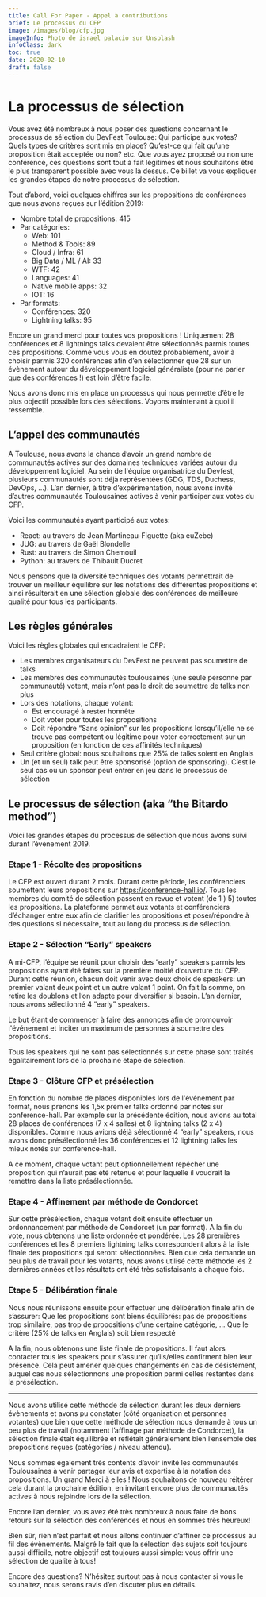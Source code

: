 ```yaml
---
title: Call For Paper - Appel à contributions
brief: Le processus du CFP
image: /images/blog/cfp.jpg
imageInfo: Photo de israel palacio sur Unsplash
infoClass: dark
toc: true
date: 2020-02-10
draft: false
---
```


# La processus de sélection

Vous avez été nombreux à nous poser des questions concernant le processus de sélection du DevFest Toulouse: Qui participe aux votes? Quels types de critères sont mis en place? Qu’est-ce qui fait qu’une proposition était acceptée ou non? etc.
Que vous ayez proposé ou non une conférence, ces questions sont tout à fait légitimes et nous souhaitons être le plus transparent possible avec vous là dessus.
Ce billet va vous expliquer les grandes étapes de notre processus de sélection.

Tout d’abord, voici quelques chiffres sur les propositions de conférences que nous avons reçues sur l’édition 2019:
* Nombre total de propositions: 415
* Par catégories:
  * Web: 101
  * Method & Tools: 89
  * Cloud / Infra: 61
  * Big Data / ML / AI: 33
  * WTF: 42
  * Languages: 41
  * Native mobile apps: 32
  * IOT: 16
* Par formats:
  * Conférences: 320
  * Lightning talks: 95

Encore un grand merci pour toutes vos propositions ! Uniquement 28 conférences et 8 lightnings talks devaient être sélectionnés parmis toutes ces propositions.
Comme vous vous en doutez probablement, avoir à choisir parmis 320 conférences afin d’en sélectionner que 28 sur un évènement autour du développement logiciel généraliste (pour ne parler que des conférences !) est loin d’être facile.

Nous avons donc mis en place un processus qui nous permette d’être le plus objectif possible lors des sélections. Voyons maintenant à quoi il ressemble.

## L’appel des communautés

A Toulouse, nous avons la chance d’avoir un grand nombre de communautés actives sur des domaines techniques variées autour du développement logiciel.
Au sein de l'équipe organisatrice du Devfest, plusieurs communautés sont déjà représentées (GDG, TDS, Duchess, DevOps, ...).
L’an dernier, à titre d’expérimentation,  nous avons invité d’autres communautés Toulousaines actives à venir participer aux votes du CFP.

Voici les communautés ayant participé aux votes:

* React: au travers de Jean Martineau-Figuette (aka euZebe)
* JUG: au travers de Gaël Blondelle
* Rust: au travers de Simon Chemouil
* Python: au travers de Thibault Ducret

Nous pensons que la diversité techniques des votants permettrait de trouver un meilleur équilibre sur les notations des différentes propositions et ainsi résulterait en une sélection globale des conférences de meilleure qualité pour tous les participants.

## Les règles générales

Voici les règles globales qui encadraient le CFP:

* Les membres organisateurs du DevFest ne peuvent pas soumettre de talks
* Les membres des communautés toulousaines (une seule personne par communauté) votent, mais n’ont pas le droit de soumettre de talks non plus
* Lors des notations, chaque votant:
  * Est encouragé à rester honnête
  * Doit voter pour toutes les propositions
  * Doit répondre “Sans opinion” sur les propositions lorsqu’il/elle ne se trouve pas compétent ou légitime pour voter correctement sur un proposition (en fonction de ces affinités techniques)
* Seul critère global: nous souhaitons que 25% de talks soient en Anglais
* Un (et un seul) talk peut être sponsorisé (option de sponsoring). C’est le seul cas ou un sponsor peut entrer en jeu dans le processus de sélection

## Le processus de sélection (aka “the Bitardo method”)

Voici les grandes étapes du processus de sélection que nous avons suivi durant l’évènement 2019.

### Etape 1 - Récolte des propositions

Le CFP est ouvert durant 2 mois. Durant cette période, les conférenciers soumettent leurs propositions sur https://conference-hall.io/.
Tous les membres du comité de sélection passent en revue et votent (de 1 ) 5) toutes les propositions.
La plateforme permet aux votants et conférenciers d’échanger entre eux afin de clarifier les propositions et poser/répondre à des questions si nécessaire, tout au long du processus de sélection.

### Etape 2 - Sélection “Early” speakers

A mi-CFP, l’équipe se réunit pour choisir des “early” speakers parmis les propositions ayant été faites sur la première moitié d’ouverture du CFP.
Durant cette réunion, chacun doit venir avec deux choix de speakers: un premier valant deux point et un autre valant 1 point.
On fait la somme, on retire les doublons et l’on adapte pour diversifier si besoin. L’an dernier, nous avons sélectionné 4 “early” speakers.

Le but étant de commencer à faire des annonces afin de promouvoir l'événement et inciter un maximum de personnes à soumettre des propositions.

Tous les speakers qui ne sont pas sélectionnés sur cette phase sont traités égalitairement lors de la prochaine étape de sélection.

### Etape 3 - Clôture CFP et présélection

En fonction du nombre de places disponibles lors de l'événement par format, nous prenons les 1,5x premier talks ordonné par notes sur conference-hall.
Par exemple sur la précédente édition, nous avions au total 28 places de conférences (7 x 4 salles) et 8 lightning talks (2 x 4) disponibles. Comme nous avions déjà sélectionné 4 “early” speakers, nous avons donc présélectionné les 36 conférences et 12 lightning talks les mieux notés sur conference-hall.

A ce moment, chaque votant peut optionnellement repêcher une proposition qui n’aurait pas été retenue et pour laquelle il voudrait la remettre dans la liste présélectionnée.

### Etape 4 - Affinement par méthode de Condorcet

Sur cette présélection, chaque votant doit ensuite effectuer un ordonnancement par méthode de Condorcet (un par format).
A la fin du vote, nous obtenons une liste ordonnée et pondérée. Les 28 premières conférences et les 8 premiers lightning talks correspondent alors à la liste finale des propositions qui seront sélectionnées.
Bien que cela demande un peu plus de travail pour les votants, nous avons utilisé cette méthode les 2 dernières années et les résultats ont été très satisfaisants à chaque fois.

### Etape 5 - Délibération finale

Nous nous réunissons ensuite pour effectuer une délibération finale afin de s’assurer:
Que les propositions sont biens équilibrés: pas de propositions trop similaire, pas trop de propositions d’une certaine catégorie, …
Que le critère (25% de talks en Anglais) soit bien respecté

A la fin, nous obtenons une liste finale de propositions. Il faut alors contacter tous les speakers pour s’assurer qu’ils/elles confirment bien leur présence. Cela peut amener quelques changements en cas de désistement, auquel cas nous sélectionnons une proposition parmi celles restantes dans la présélection.

---

Nous avons utilisé cette méthode de sélection durant les deux derniers évènements et avons pu constater (côté organisation et personnes votantes) que bien que cette méthode de sélection nous demande à tous un peu plus de travail (notamment l’affinage par méthode de Condorcet), la sélection finale était équilibrée et reflétait généralement bien l’ensemble des propositions reçues (catégories / niveau attendu).

Nous sommes également très contents d’avoir invité les communautés Toulousaines à venir partager leur avis et expertise à la notation des propositions. Un grand Merci à elles ! Nous souhaitons de nouveau réitérer cela durant la prochaine édition, en invitant encore plus de communautés actives à nous rejoindre lors de la sélection.

Encore l’an dernier, vous avez été très nombreux à nous faire de bons retours sur la sélection des conférences et nous en sommes très heureux!

Bien sûr, rien n’est parfait et nous allons continuer d’affiner ce processus au fil des évènements. Malgré le fait que la sélection des sujets soit toujours aussi difficile, notre objectif est toujours aussi simple: vous offrir une sélection de qualité à tous!

Encore des questions? N’hésitez surtout pas à nous contacter si vous le souhaitez, nous serons ravis d’en discuter plus en détails.
